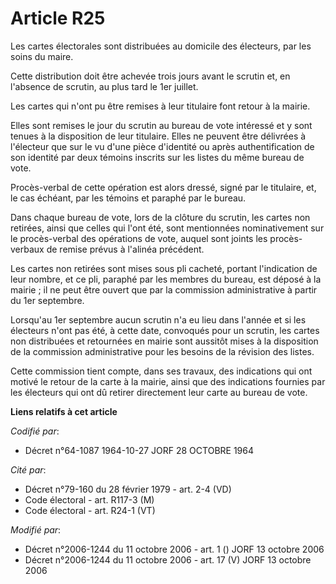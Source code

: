 # Article R25

Les cartes électorales sont distribuées au domicile des électeurs, par les soins du maire.

Cette distribution doit être achevée trois jours avant le scrutin et, en l'absence de scrutin, au plus tard le 1er juillet.

Les cartes qui n'ont pu être remises à leur titulaire font retour à la mairie.

Elles sont remises le jour du scrutin au bureau de vote intéressé et y sont tenues à la disposition de leur titulaire. Elles
ne peuvent être délivrées à l'électeur que sur le vu d'une pièce d'identité ou après authentification de son identité par
deux témoins inscrits sur les listes du même bureau de vote.

Procès-verbal de cette opération est alors dressé, signé par le titulaire, et, le cas échéant, par les témoins et paraphé par
le bureau.

Dans chaque bureau de vote, lors de la clôture du scrutin, les cartes non retirées, ainsi que celles qui l'ont été, sont
mentionnées nominativement sur le procès-verbal des opérations de vote, auquel sont joints les procès-verbaux de remise
prévus à l'alinéa précédent.

Les cartes non retirées sont mises sous pli cacheté, portant l'indication de leur nombre, et ce pli, paraphé par les membres
du bureau, est déposé à la mairie ; il ne peut être ouvert que par la commission administrative à partir du 1er septembre.

Lorsqu'au 1er septembre aucun scrutin n'a eu lieu dans l'année et si les électeurs n'ont pas été, à cette date, convoqués
pour un scrutin, les cartes non distribuées et retournées en mairie sont aussitôt mises à la disposition de la commission
administrative pour les besoins de la révision des listes.

Cette commission tient compte, dans ses travaux, des indications qui ont motivé le retour de la carte à la mairie, ainsi que
des indications fournies par les électeurs qui ont dû retirer directement leur carte au bureau de vote.

**Liens relatifs à cet article**

_Codifié par_:

  - Décret n°64-1087 1964-10-27 JORF 28 OCTOBRE 1964

_Cité par_:

  - Décret n°79-160 du 28 février 1979 - art. 2-4 (VD)
  - Code électoral - art. R117-3 (M)
  - Code électoral - art. R24-1 (VT)

_Modifié par_:

  - Décret n°2006-1244 du 11 octobre 2006 - art. 1 () JORF 13 octobre 2006
  - Décret n°2006-1244 du 11 octobre 2006 - art. 17 (V) JORF 13 octobre 2006

